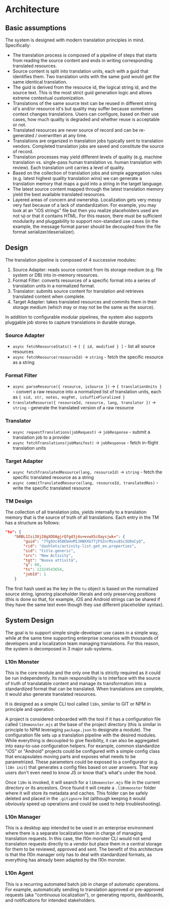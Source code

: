 # Architecture

## Basic assumptions

The system is designed with modern translation principles in mind. Specifically:

* The translation process is composed of a pipeline of steps that starts from reading the source content and ends in writing corresponding translated resources.
* Source content is split into translation units, each with a guid that identifies them. Two translation units with the same guid would get the same identical translation.
* The guid is derived from the resource id, the logical string id, and the source text. This is the most strict guid generation logic and allows extreme contextual customization.
* Translations of the same source text can be reused in different string id's and/or resource id's but quality may suffer because sometimes context changes translations. Users can configure, based on their use cases, how much quality is degraded and whether reuse is acceptable or not.
* Translated resources are never source of record and can be re-generated / overwritten at any time.
* Translations are organized in translation jobs typically sent to translation vendors. Completed translation jobs are saved and constitute the source of record.
* Translation processes may yield different levels of quality (e.g. machine translation vs. single-pass human translation vs. human translation with review). Each translation unit carries a level of quality.
* Based on the collection of translation jobs and simple aggregation rules (e.g. latest highest quality translation wins) we can generate a translation memory that maps a guid into a string in the target language.
* The latest source content mapped through the latest translation memory yield the best available translated resources.
* Layered areas of concern and ownership. Localization gets very messy very fast because of a lack of standardization. For example, you may look at an "iOS strings" file but then you realize placeholders used are not `%@` or that it contains HTML. For this reason, there must be sufficient modularity and pluggability to support non-standard use cases (in the example, the message format parser should be decoupled from the file format serializer/deserializer).

## Design

The translation pipeline is composed of 4 successive modules:

1. Source Adapter: reads source content from its storage medium (e.g. file system or DB) into in-memory resources.
2. Format Filter: converts resources of a specific format into a series of translation units in a normalized format.
3. Translator: submits source content for translation and retrieves translated content when complete.
4. Target Adapter: takes translated resources and commits them in their storage medium (which may or may not be the same as the source).

In addition to configurable modular pipelines, the system also supports pluggable job stores to capture translations in durable storage.

### Source Adapter

* `async fetchResourceStats()` -> `[ { id, modified } ]` - list all source resources
* `async fetchResource(resourceId)` -> `string` - fetch the specific resource as a string

### Format Filter

* `async parseResource({ resource, isSource })` -> `{ translationUnits }` - convert a raw resource into a normalized list of translation units, each as `{ sid, str, notes, msgFmt, isSuffixPluralized }`
* `translateResource({ resourceId, resource, lang, translator })` -> `string` - generate the translated version of a raw resource

### Translator

* `async requestTranslations(jobRequest)` -> `jobResponse` - submit a translation job to a provider
* `async fetchTranslations(jobManifest)` -> `jobResponse` - fetch in-flight translation units

### Target Adapter

* `async fetchTranslatedResource(lang, resourceId)` -> `string` - fetch the specific translated resource as a string
* `async commitTranslatedResource(lang, resourceId, translatedRes)` - write the specific translated resource

### TM Design

The collection of all translation jobs, yields internally to a translation memory that is the source of truth of all translations. Each entry in the TM has a structure as follows:

```json
"tu": {
    "bRBL1Isi3Xj28gXDOAgjrQfgd3j4u+evwXScOaysjwk=": {
        "guid": "7Yg93c458EbHxMIJHNXXG77jF5ZnrMzxv8ScSU0oCyQ",
        "rid": "dashlets/activity-list.get_en.properties",
        "sid": "title.generic",
        "src": "New Activity",
        "tgt": "Nuova attività",
        "q": 80,
        "ts": 12324543654,
        "jobId": 1
    }
```

The first hash used as the key in the `tu` object is based on the normalized source string, ignoring placeholder literals and only preserving positions (this is done so that, for example, iOS and Android strings can be shared if they have the same text even though they use different placeholder syntax).


## System Design

The goal is to support simple single-developer use cases in a simple way, while at the same time supporting enterprise scenarios with thousands of developers and a localization team managing translations. For this reason, the system is decomposed in 3 major sub-systems.

### L10n Monster
This is the core module and the only one that is strictly required as it could be run independently. Its main responsibility is to interface with the source of truth of translatable content and manage its transformation into a standardized format that can be translated. When translations are complete, it would also generate translated resources.

It is designed as a simple CLI tool called `l10n`, similar to GIT or NPM in principle and operation.

A project is considered onboarded with the tool if it has a configuration file called `l10nmonster.mjs` at the base of the project directory (this is similar in principle to NPM leveraging `package.json` to designate a module). The configuration file sets up a translation pipeline with the desired modules. While everything is decoupled to give flexibility, it can also be aggregated into easy-to-use configuration helpers. For example, common standardize "iOS" or "Android" projects could be configured with a simple config class that encapsulates moving parts and exposes what needs to be parametrized. These parameters could be exposed to a configurator (e.g. `l10n init`) that generates a config files based on user answers. That way users don't even need to know JS or know that's what's under the hood.

Once `l10n` is invoked, it will search for a `l10nmonster.mjs` file in the current directory or its ancestors. Once found it will create a `.l10nmonster` folder where it will store its metadata and caches. This folder can be safely deleted and placed in the `.gitignore` list (although keeping it would obviously speed up operations and could be used to help troubleshooting).

### L10n Manager
This is a desktop app intended to be used in an enterprise environment where there is a separate localization team in charge of managing translation requests. In this case, the l10n monster CLI would not send translation requests directly to a vendor but place them in a central storage for them to be reviewed, approved and sent. The benefit of this architecture is that the l10n manager only has to deal with standardized formats, as everything has already been adapted by the l10n monster.

### L10n Agent
This is a recurring automated batch job in charge of automatic operations. For example, automatically sending to translation approved or pre-approved requests (aka "continuous localization"), or generating reports, dashboards, and notifications for intended stakeholders.
